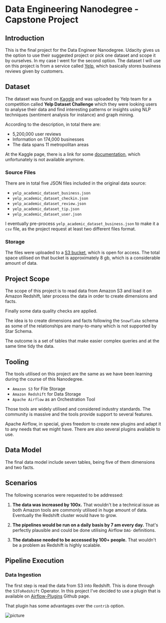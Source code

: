 # Data Engineering Nanodegree - Capstone Project

## Introduction
This is the final project for the Data Engineer Nanodegree. Udacity gives us the option to use their suggested project or pick one dataset and scope it by ourselves. In my case I went for the second option. The dataset I will use on this project is from a service called [Yelp](https://www.yelp.ie), which basically stores business reviews given by customers.

## Dataset
The dataset was found on [Kaggle](https://www.kaggle.com/yelp-dataset/yelp-dataset) and was uploaded by Yelp team for a competition called **Yelp Dataset Challenge** which they were looking users to analyse their data and find interesting patterns or insights using NLP techniques (sentiment analysis for instance) and graph mining.

According to the description, in total there are:

- 5,200,000 user reviews
- Information on 174,000 businesses
- The data spans 11 metropolitan areas

At the Kaggle page, there is a link for some [documentation](https://www.yelp.com/dataset/documentation/json), which unfortunately is not available anymore.

### Source Files
There are in total five JSON files included in the original data source:
- `yelp_academic_dataset_business.json`
- `yelp_academic_dataset_checkin.json`
- `yelp_academic_dataset_review.json`
- `yelp_academic_dataset_tip.json`
- `yelp_academic_dataset_user.json`

I eventually pre-process `yelp_academic_dataset_business.json` to make it a `csv` file, as the project request at least two different files format.

### Storage
The files were uploaded to a [S3 bucket](s3://udac-dend-capstone-dz/), which is open for access. The total space utilised on that bucket is approximately 8 gb, which is a considerable amount of data.


## Project Scope
The scope of this project is to read data from Amazon S3 and load it on Amazon Redshift, later process the data in order to create dimensions and facts.

Finally some data quality checks are applied.

The idea is to create dimensions and facts following the `Snowflake` schema as some of the relationships are many-to-many which is not supported by Star Schema.

The outcome is a set of tables that make easier complex queries and at the same time tidy the data.


## Tooling
The tools utilised on this project are the same as we have been learning during the course of this Nanodegree.

- `Amazon S3` for File Storage
- `Amazon Redshift` for Data Storage
- `Apache Airflow` as an Orchestration Tool

Those tools are widely utilised and considered industry standards. The community is massive and the tools provide support to several features.

Apache Airflow, in special, gives freedom to create new plugins and adapt it to any needs that we might have. There are also several plugins available to use.

## Data Model
The final data model include seven tables, being five of them dimensions and two facts.



## Scenarios
The following scenarios were requested to be addressed:

1. **The data was increased by 100x.** That wouldn't be a technical issue as both Amazon tools are commonly utilised in huge amount of data. Eventually the Redshift cluster would have to grow.

2. **The pipelines would be run on a daily basis by 7 am every day.** That's perfectly plausible and could be done utilising Airflow `DAG`· definitions.

3. **The database needed to be accessed by 100+ people.** That wouldn't be a problem as Redshift is highly scalable.

## Pipeline Execution

### Data Ingestion
The first step is read the data from S3 into Redshift. This is done through the `S3ToRedshift` Operator. In this project I've decided to use a plugin that is available on [Airflow-Plugins](https://github.com/airflow-plugins/redshift_plugin) Github page.

That plugin has some advantages over the `contrib` option.

![picture](https://i.ibb.co/GMNwWdR/Screenshot-2019-07-31-at-20-20-06.png)
